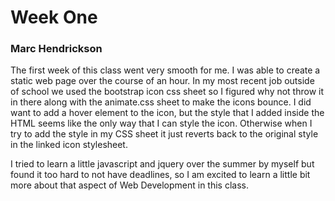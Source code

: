 # Week One

### Marc Hendrickson

The first week of this class went very smooth for me. I was able to create a static web page over the course of an hour.
In my most recent job outside of school we used the bootstrap icon css sheet so I figured why not throw it in there along with the 
animate.css sheet to make the icons bounce. I did want to add a hover element to the icon, but the style that I added inside the HTML seems like the only way that I can style the icon. Otherwise when I try to add the style in my CSS sheet it just reverts back to the original style in the linked icon stylesheet. 

I tried to learn a little javascript and jquery over the summer by myself but found it too hard to not have deadlines, so I am excited to 
learn a little bit more about that aspect of Web Development in this class. 
